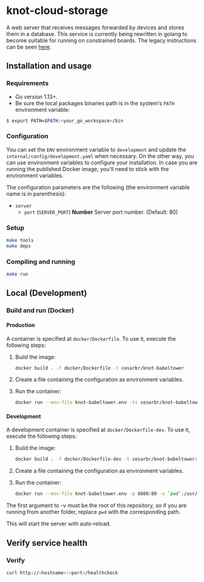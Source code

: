 # knot-cloud-storage

A web server that receives messages forwarded by devices and stores them in a database. This service is currently being rewritten in golang to become suitable for running on constrained boards. The legacy instructions can be seen [here](LEGACY.md).

## Installation and usage

### Requirements

*   Go version 1.13+.
*   Be sure the local packages binaries path is in the system's `PATH` environment variable:

```bash
$ export PATH=$PATH:<your_go_workspace>/bin
```

### Configuration

You can set the `ENV` environment variable to `development` and update the `internal/config/development.yaml` when necessary. On the other way, you can use environment variables to configure your installation. In case you are running the published Docker image, you'll need to stick with the environment variables.

The configuration parameters are the following (the environment variable name is in parenthesis):

*   `server`
    *   `port` (`SERVER_PORT`) **Number** Server port number. (Default: 80)

### Setup

```bash
make tools
make deps
```

### Compiling and running

```bash
make run
```

## Local (Development)

### Build and run (Docker)

#### Production

A container is specified at `docker/Dockerfile`. To use it, execute the following steps:

01. Build the image:

    ```bash
    docker build . -f docker/Dockerfile -t cesarbr/knot-babeltower
    ```

01. Create a file containing the configuration as environment variables.

01. Run the container:

    ```bash
    docker run --env-file knot-babeltower.env -ti cesarbr/knot-babeltower
    ```

#### Development

A development container is specified at `docker/Dockerfile-dev`. To use it, execute the following steps:

01. Build the image:

    ```bash
    docker build . -f docker/Dockerfile-dev -t cesarbr/knot-babeltower:dev
    ```

01. Create a file containing the configuration as environment variables.

01. Run the container:

    ```bash
    docker run --env-file knot-babeltower.env -p 8080:80 -v `pwd`:/usr/src/app -ti cesarbr/knot-babeltower:dev
    ```

The first argument to -v must be the root of this repository, so if you are running from another folder, replace `pwd` with the corresponding path.

This will start the server with auto-reload.

## Verify service health

### Verify
```bash
curl http://<hostname>:<port>/healthcheck
```
